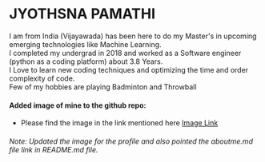 # JYOTHSNA PAMATHI
<p> I am from India (Vijayawada) has been here to do my Master's in upcoming emerging technologies like Machine Learning. <br> I completed my undergrad in 2018 and worked as a Software engineer (python as a coding platform) about 3.8 Years. <br> I Love to learn new coding techniques and optimizing the time and order complexity of code. <br> Few of my hobbies are playing Badminton and Throwball</p>

#### Added image of mine to the github repo:
- Please find the image in the link mentioned here [Image Link](https://github.com/jyothsna9797)

###### Note: Updated the image for the profile and also pointed the aboutme.md file link in README.md file.

